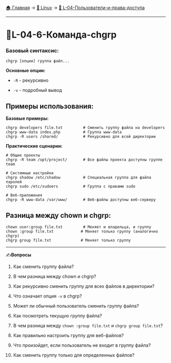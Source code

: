 [🏠 Главная](../../README.md) → [🐧 Linux](../../README.md#-linux) → [👥 L-04-Пользователи-и-права-доступа](../../README.md#-l-04-пользователи-и-права-доступа)

---

# 👥L-04-6-Команда-chgrp

### Базовый синтаксис:

```Shell
chgrp [опции] группа файл...
```

**Основные опции:**

- `-R` - рекурсивно

- `-v` - подробный вывод

## Примеры использования:

**Базовые примеры:**

```Shell
chgrp developers file.txt         # Сменить группу файла на developers
chgrp www-data index.php          # Группа www-data
chgrp -R users /shared/           # Рекурсивно для всей директории
```

**Практические сценарии:**

```Shell
# Общие проекты
chgrp -R team /opt/project/       # Все файлы проекта доступны группе team

# Системные настройки
chgrp shadow /etc/shadow          # Специальная группа для файла паролей
chgrp sudo /etc/sudoers           # Группа с правами sudo

# Веб-приложения
chgrp -R www-data /var/www/       # Веб-файлы доступны веб-серверу
```

## Разница между chown и chgrp:

```Shell
chown user:group file.txt         # Меняет и владельца, и группу
chown :group file.txt            # Меняет только группу (аналогично chgrp)
chgrp group file.txt             # Меняет только группу
```

---

✍️**Вопросы**

1. Как сменить группу файла?

2. В чем разница между chown и chgrp?

3. Как рекурсивно сменить группу для всех файлов в директории?

4. Что означает опция `-v` в chgrp?

5. Может ли обычный пользователь сменить группу файла?

6. Как посмотреть текущую группу файла?

7. В чем разница между `chown :group file.txt` и `chgrp group file.txt`?

8. Как правильно настроить группу для веб-файлов?

9. Что произойдет, если пользователь не входит в группу файла?

10. Как сменить группу только для определенных файлов?
